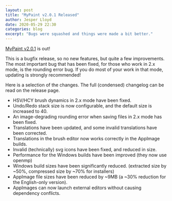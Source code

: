 ```yaml
---
layout: post
title: "MyPaint v2.0.1 Released"
author: Jesper Lloyd
date: 2020-05-29 22:30
categories: blog
excerpt: "Bugs were squashed and things were made a bit better."
---
```


[MyPaint v2.0.1](https://github.com/mypaint/mypaint/releases/tag/v2.0.1) is out!

This is a bugfix release, so no new features, but quite a few improvements.
The most important bug that has been fixed, for those who work in 2.x mode, is the rounding error bug.
If you do most of your work in that mode, updating is strongly recommended!

Here is a selection of the changes. The full (condensed) changelog can be read on the release page.

* HSV/HCY brush dynamics in 2.x mode have been fixed.
* Undo/Redo stack size is now configurable, and the default size is increased to 40.
* An image-degrading rounding error when saving files in 2.x mode has been fixed.
* Translations have been updated, and some invalid translations have been corrected.
* Translations in the brush editor now works correctly in the AppImage builds.
* Invalid (technically) svg icons have been fixed, and reduced in size.
* Performance for the Windows builds have been improved (they now use openmp)
* Windows build sizes have been significantly reduced. (extracted size by ~50%, compressed size by ~70% for installers)
* AppImage file sizes have been reduced by ~9MB (a ~30% reduction for the English-only version).
* AppImages can now launch external editors without causing dependency conflicts.
